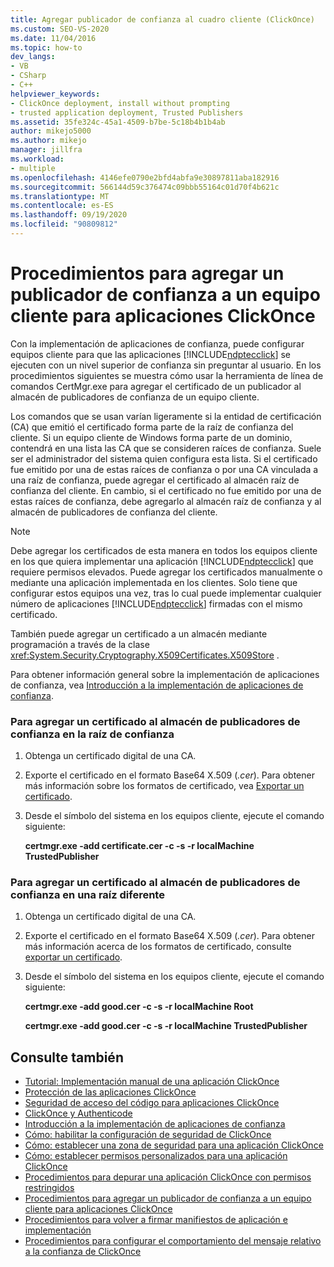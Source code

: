 ```yaml
---
title: Agregar publicador de confianza al cuadro cliente (ClickOnce)
ms.custom: SEO-VS-2020
ms.date: 11/04/2016
ms.topic: how-to
dev_langs:
- VB
- CSharp
- C++
helpviewer_keywords:
- ClickOnce deployment, install without prompting
- trusted application deployment, Trusted Publishers
ms.assetid: 35fe324c-45a1-4509-b7be-5c18b4b1b4ab
author: mikejo5000
ms.author: mikejo
manager: jillfra
ms.workload:
- multiple
ms.openlocfilehash: 4146efe0790e2bfd4abfa9e30897811aba182916
ms.sourcegitcommit: 566144d59c376474c09bbb55164c01d70f4b621c
ms.translationtype: MT
ms.contentlocale: es-ES
ms.lasthandoff: 09/19/2020
ms.locfileid: "90809812"
---
```

# <a name="how-to-add-a-trusted-publisher-to-a-client-computer-for-clickonce-applications"></a>Procedimientos para agregar un publicador de confianza a un equipo cliente para aplicaciones ClickOnce
Con la implementación de aplicaciones de confianza, puede configurar equipos cliente para que las aplicaciones [!INCLUDE[ndptecclick](../deployment/includes/ndptecclick_md.md)] se ejecuten con un nivel superior de confianza sin preguntar al usuario. En los procedimientos siguientes se muestra cómo usar la herramienta de línea de comandos CertMgr.exe para agregar el certificado de un publicador al almacén de publicadores de confianza de un equipo cliente.

 Los comandos que se usan varían ligeramente si la entidad de certificación (CA) que emitió el certificado forma parte de la raíz de confianza del cliente. Si un equipo cliente de Windows forma parte de un dominio, contendrá en una lista las CA que se consideren raíces de confianza. Suele ser el administrador del sistema quien configura esta lista. Si el certificado fue emitido por una de estas raíces de confianza o por una CA vinculada a una raíz de confianza, puede agregar el certificado al almacén raíz de confianza del cliente. En cambio, si el certificado no fue emitido por una de estas raíces de confianza, debe agregarlo al almacén raíz de confianza y al almacén de publicadores de confianza del cliente.

> [!NOTE]
> Debe agregar los certificados de esta manera en todos los equipos cliente en los que quiera implementar una aplicación [!INCLUDE[ndptecclick](../deployment/includes/ndptecclick_md.md)] que requiere permisos elevados. Puede agregar los certificados manualmente o mediante una aplicación implementada en los clientes. Solo tiene que configurar estos equipos una vez, tras lo cual puede implementar cualquier número de aplicaciones [!INCLUDE[ndptecclick](../deployment/includes/ndptecclick_md.md)] firmadas con el mismo certificado.

 También puede agregar un certificado a un almacén mediante programación a través de la clase <xref:System.Security.Cryptography.X509Certificates.X509Store> .

 Para obtener información general sobre la implementación de aplicaciones de confianza, vea [Introducción a la implementación de aplicaciones de confianza](../deployment/trusted-application-deployment-overview.md).

### <a name="to-add-a-certificate-to-the-trusted-publishers-store-under-the-trusted-root"></a>Para agregar un certificado al almacén de publicadores de confianza en la raíz de confianza

1. Obtenga un certificado digital de una CA.

2. Exporte el certificado en el formato Base64 X.509 (*.cer*). Para obtener más información sobre los formatos de certificado, vea [Exportar un certificado](/previous-versions/windows/it-pro/windows-server-2008-R2-and-2008/cc730988(v=ws.10)).

3. Desde el símbolo del sistema en los equipos cliente, ejecute el comando siguiente:

     **certmgr.exe -add certificate.cer -c -s -r localMachine TrustedPublisher**

### <a name="to-add-a-certificate-to-the-trusted-publishers-store-under-a-different-root"></a>Para agregar un certificado al almacén de publicadores de confianza en una raíz diferente

1. Obtenga un certificado digital de una CA.

2. Exporte el certificado en el formato Base64 X.509 (*.cer*). Para obtener más información acerca de los formatos de certificado, consulte [exportar un certificado](/previous-versions/windows/it-pro/windows-server-2008-R2-and-2008/cc730988(v=ws.10)).

3. Desde el símbolo del sistema en los equipos cliente, ejecute el comando siguiente:

     **certmgr.exe -add good.cer -c -s -r localMachine Root**

     **certmgr.exe -add good.cer -c -s -r localMachine TrustedPublisher**

## <a name="see-also"></a>Consulte también
- [Tutorial: Implementación manual de una aplicación ClickOnce](../deployment/walkthrough-manually-deploying-a-clickonce-application.md)
- [Protección de las aplicaciones ClickOnce](../deployment/securing-clickonce-applications.md)
- [Seguridad de acceso del código para aplicaciones ClickOnce](../deployment/code-access-security-for-clickonce-applications.md)
- [ClickOnce y Authenticode](../deployment/clickonce-and-authenticode.md)
- [Introducción a la implementación de aplicaciones de confianza](../deployment/trusted-application-deployment-overview.md)
- [Cómo: habilitar la configuración de seguridad de ClickOnce](../deployment/how-to-enable-clickonce-security-settings.md)
- [Cómo: establecer una zona de seguridad para una aplicación ClickOnce](../deployment/how-to-set-a-security-zone-for-a-clickonce-application.md)
- [Cómo: establecer permisos personalizados para una aplicación ClickOnce](../deployment/how-to-set-custom-permissions-for-a-clickonce-application.md)
- [Procedimientos para depurar una aplicación ClickOnce con permisos restringidos](securing-clickonce-applications.md)
- [Procedimientos para agregar un publicador de confianza a un equipo cliente para aplicaciones ClickOnce](../deployment/how-to-add-a-trusted-publisher-to-a-client-computer-for-clickonce-applications.md)
- [Procedimientos para volver a firmar manifiestos de aplicación e implementación](../deployment/how-to-re-sign-application-and-deployment-manifests.md)
- [Procedimientos para configurar el comportamiento del mensaje relativo a la confianza de ClickOnce](../deployment/how-to-configure-the-clickonce-trust-prompt-behavior.md)